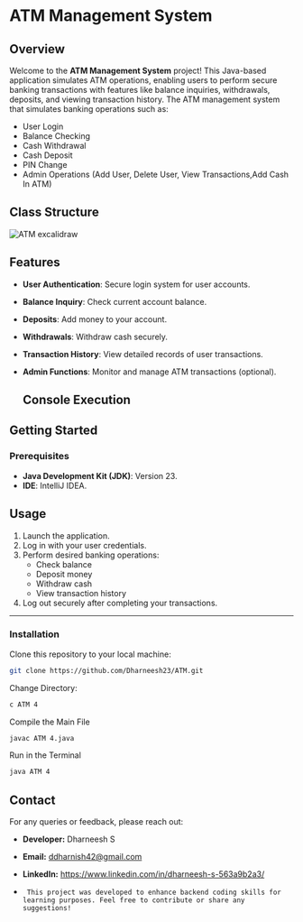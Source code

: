 # ATM Management System

## Overview
Welcome to the **ATM Management System** project! This Java-based application simulates ATM operations, enabling users to perform secure banking transactions with features like balance inquiries, withdrawals, deposits, and viewing transaction history.
The ATM management system that simulates banking operations such as:
- User Login
- Balance Checking
- Cash Withdrawal
- Cash Deposit
- PIN Change
- Admin
Operations (Add User, Delete User, View Transactions,Add Cash In ATM)

## Class Structure 


![ATM excalidraw](https://github.com/user-attachments/assets/1ae86f4e-042f-4004-8048-e4981608bc0e)


## Features

- **User Authentication**: Secure login system for user accounts.
- **Balance Inquiry**: Check current account balance.
- **Deposits**: Add money to your account.
- **Withdrawals**: Withdraw cash securely.
- **Transaction History**: View detailed records of user transactions.
- **Admin Functions**: Monitor and manage ATM transactions (optional).


  ## Console Execution

  
## Getting Started

### Prerequisites
- **Java Development Kit (JDK)**: Version 23.
- **IDE**: IntelliJ IDEA.

## Usage

1. Launch the application.
2. Log in with your user credentials.
3. Perform desired banking operations:
   - Check balance
   - Deposit money
   - Withdraw cash
   - View transaction history
4. Log out securely after completing your transactions.

---



### Installation
Clone this repository to your local machine:
   ```bash
   git clone https://github.com/Dharneesh23/ATM.git
   ```
Change Directory:
   ```bash
   c ATM 4
   ```
Compile the Main File
```bash
javac ATM 4.java
```
Run in the Terminal
```bash
java ATM 4
```




## Contact

For any queries or feedback, please reach out:

- **Developer:** Dharneesh S
- **Email:** ddharnish42@gmail.com
- **LinkedIn:** https://www.linkedin.com/in/dharneesh-s-563a9b2a3/

-      This project was developed to enhance backend coding skills for learning purposes. Feel free to contribute or share any suggestions!


